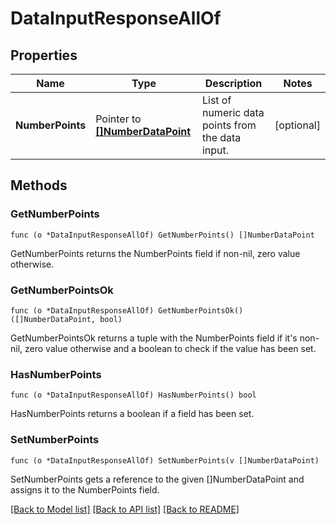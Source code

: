 # DataInputResponseAllOf

## Properties

Name | Type | Description | Notes
------------ | ------------- | ------------- | -------------
**NumberPoints** | Pointer to [**[]NumberDataPoint**](NumberDataPoint.md) | List of numeric data points from the data input. | [optional] 

## Methods

### GetNumberPoints

`func (o *DataInputResponseAllOf) GetNumberPoints() []NumberDataPoint`

GetNumberPoints returns the NumberPoints field if non-nil, zero value otherwise.

### GetNumberPointsOk

`func (o *DataInputResponseAllOf) GetNumberPointsOk() ([]NumberDataPoint, bool)`

GetNumberPointsOk returns a tuple with the NumberPoints field if it's non-nil, zero value otherwise
and a boolean to check if the value has been set.

### HasNumberPoints

`func (o *DataInputResponseAllOf) HasNumberPoints() bool`

HasNumberPoints returns a boolean if a field has been set.

### SetNumberPoints

`func (o *DataInputResponseAllOf) SetNumberPoints(v []NumberDataPoint)`

SetNumberPoints gets a reference to the given []NumberDataPoint and assigns it to the NumberPoints field.


[[Back to Model list]](../README.md#documentation-for-models) [[Back to API list]](../README.md#documentation-for-api-endpoints) [[Back to README]](../README.md)


